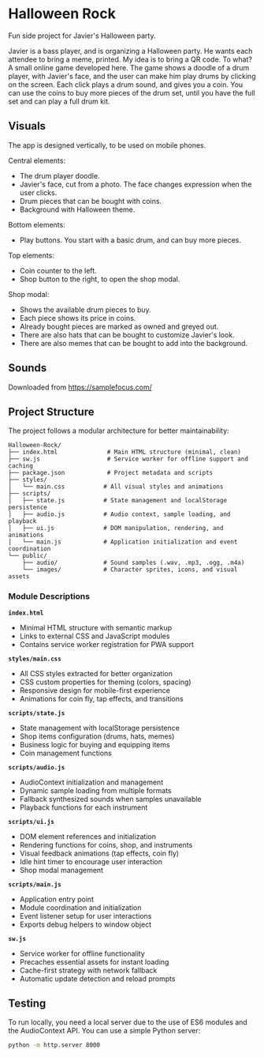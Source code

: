 # Halloween Rock

Fun side project for Javier's Halloween party.

Javier is a bass player, and is organizing a Halloween party. He wants each attendee to bring a meme, printed. My idea is to bring a QR code. To what? A small online game developed here. The game shows a doodle of a drum player, with Javier's face, and the user can make him play drums by clicking on the screen. Each click plays a drum sound, and gives you a coin. You can use the coins to buy more pieces of the drum set, until you have the full set and can play a full drum kit.

## Visuals

The app is designed vertically, to be used on mobile phones.

Central elements:

- The drum player doodle.
- Javier's face, cut from a photo. The face changes expression when the user clicks.
- Drum pieces that can be bought with coins.
- Background with Halloween theme.

Bottom elements:

- Play buttons. You start with a basic drum, and can buy more pieces.

Top elements:

- Coin counter to the left.
- Shop button to the right, to open the shop modal.

Shop modal:

- Shows the available drum pieces to buy.
- Each piece shows its price in coins.
- Already bought pieces are marked as owned and greyed out.
- There are also hats that can be bought to customize Javier's look.
- There are also memes that can be bought to add into the background.


## Sounds

Downloaded from https://samplefocus.com/

## Project Structure

The project follows a modular architecture for better maintainability:

```
Halloween-Rock/
├── index.html              # Main HTML structure (minimal, clean)
├── sw.js                   # Service worker for offline support and caching
├── package.json            # Project metadata and scripts
├── styles/
│   └── main.css           # All visual styles and animations
├── scripts/
│   ├── state.js           # State management and localStorage persistence
│   ├── audio.js           # Audio context, sample loading, and playback
│   ├── ui.js              # DOM manipulation, rendering, and animations
│   └── main.js            # Application initialization and event coordination
└── public/
    ├── audio/             # Sound samples (.wav, .mp3, .ogg, .m4a)
    └── images/            # Character sprites, icons, and visual assets
```

### Module Descriptions

**`index.html`**
- Minimal HTML structure with semantic markup
- Links to external CSS and JavaScript modules
- Contains service worker registration for PWA support

**`styles/main.css`**
- All CSS styles extracted for better organization
- CSS custom properties for theming (colors, spacing)
- Responsive design for mobile-first experience
- Animations for coin fly, tap effects, and transitions

**`scripts/state.js`**
- State management with localStorage persistence
- Shop items configuration (drums, hats, memes)
- Business logic for buying and equipping items
- Coin management functions

**`scripts/audio.js`**
- AudioContext initialization and management
- Dynamic sample loading from multiple formats
- Fallback synthesized sounds when samples unavailable
- Playback functions for each instrument

**`scripts/ui.js`**
- DOM element references and initialization
- Rendering functions for coins, shop, and instruments
- Visual feedback animations (tap effects, coin fly)
- Idle hint timer to encourage user interaction
- Shop modal management

**`scripts/main.js`**
- Application entry point
- Module coordination and initialization
- Event listener setup for user interactions
- Exports debug helpers to window object

**`sw.js`**
- Service worker for offline functionality
- Precaches essential assets for instant loading
- Cache-first strategy with network fallback
- Automatic update detection and reload prompts

## Testing

To run locally, you need a local server due to the use of ES6 modules and the AudioContext API. You can use a simple Python server:

```bash
python -m http.server 8000
```